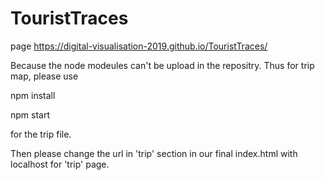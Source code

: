 # TouristTraces

page https://digital-visualisation-2019.github.io/TouristTraces/



Because the node modeules can't be upload in the repositry. Thus for trip map, please use 

npm install

npm start


for the trip file.

Then please change the url in 'trip' section in our final index.html with localhost for 'trip' page.
